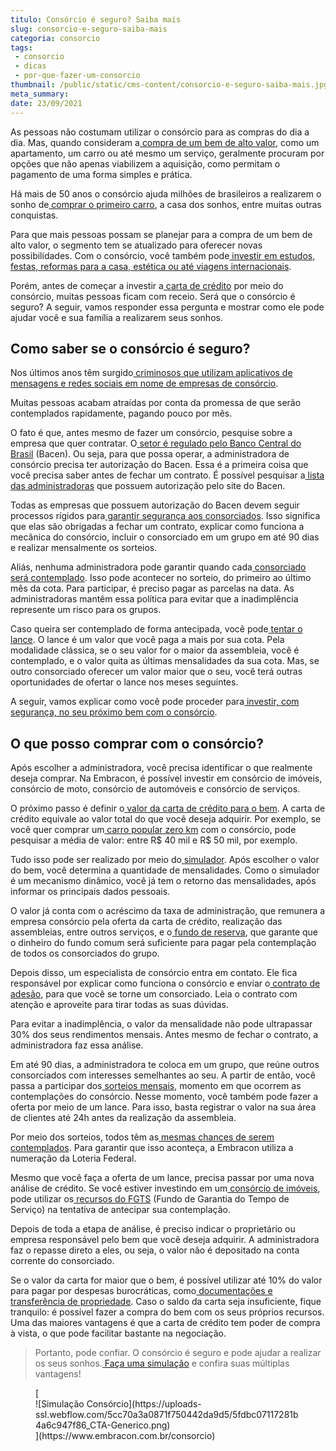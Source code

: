```yaml
---
titulo: Consórcio é seguro? Saiba mais
slug: consorcio-e-seguro-saiba-mais
categoria: consorcio
tags:
 - consorcio
 - dicas
 - por-que-fazer-um-consorcio
thumbnail: /public/static/cms-content/consorcio-e-seguro-saiba-mais.jpg
meta_summary: 
date: 23/09/2021
---
```

As pessoas não costumam utilizar o consórcio para as compras do dia a dia. Mas, quando consideram a[ compra de um bem de alto valor](https://www.embracon.com.br/blog/voce-conhece-todos-os-tipos-de-consorcio), como um apartamento, um carro ou até mesmo um serviço, geralmente procuram por opções que não apenas viabilizem a aquisição, como permitam o pagamento de uma forma simples e prática.

Há mais de 50 anos o consórcio ajuda milhões de brasileiros a realizarem o sonho de[ comprar o primeiro carro](https://www.embracon.com.br/blog/primeiro-carro-como-acertar-na-escolha), a casa dos sonhos, entre muitas outras conquistas.

Para que mais pessoas possam se planejar para a compra de um bem de alto valor, o segmento tem se atualizado para oferecer novas possibilidades. Com o consórcio, você também pode[ investir em estudos, festas, reformas para a casa, estética ou até viagens internacionais](https://www.embracon.com.br/blog/consorcio-de-servicos-tudo-o-que-voce-precisa-saber-sobre-o-assunto).

Porém, antes de começar a investir a[ carta de crédito](https://www.embracon.com.br/blog/tudo-o-que-voce-precisa-saber-sobre-a-carta-de-credito-de-consorcios) por meio do consórcio, muitas pessoas ficam com receio. Será que o consórcio é seguro? A seguir, vamos responder essa pergunta e mostrar como ele pode ajudar você e sua família a realizarem seus sonhos.

**Como saber se o consórcio é seguro?**
---------------------------------------

Nos últimos anos têm surgido[ criminosos que utilizam aplicativos de mensagens e redes sociais em nome de empresas de consórcio](https://www.embracon.com.br/blog/fraude-em-consorcio-como-nao-cair-em-golpes).

Muitas pessoas acabam atraídas por conta da promessa de que serão contemplados rapidamente, pagando pouco por mês.

O fato é que, antes mesmo de fazer um consórcio, pesquise sobre a empresa que quer contratar. O[ setor é regulado pelo Banco Central do Brasil](https://www.embracon.com.br/blog/como-fazer-um-consorcio) (Bacen). Ou seja, para que possa operar, a administradora de consórcio precisa ter autorização do Bacen. Essa é a primeira coisa que você precisa saber antes de fechar um contrato. É possível pesquisar a[ lista das administradoras](https://www3.bcb.gov.br/ranking/consorcio.do) que possuem autorização pelo site do Bacen.

Todas as empresas que possuem autorização do Bacen devem seguir processos rígidos para[ garantir segurança aos consorciados](https://www.embracon.com.br/blog/tire-todas-as-suas-duvidas-sobre-os-direitos-e-deveres-do-consorciado). Isso significa que elas são obrigadas a fechar um contrato, explicar como funciona a mecânica do consórcio, incluir o consorciado em um grupo em até 90 dias e realizar mensalmente os sorteios.

Aliás, nenhuma administradora pode garantir quando cada[ consorciado será contemplado](https://www.embracon.com.br/blog/saiba-o-que-fazer-quando-for-contemplado-no-consorcio). Isso pode acontecer no sorteio, do primeiro ao último mês da cota. Para participar, é preciso pagar as parcelas na data. As administradoras mantêm essa política para evitar que a inadimplência represente um risco para os grupos.

Caso queira ser contemplado de forma antecipada, você pode[ tentar o lance](https://www.embracon.com.br/blog/como-funcionam-os-tipos-de-lances-no-consorcio). O lance é um valor que você paga a mais por sua cota. Pela modalidade clássica, se o seu valor for o maior da assembleia, você é contemplado, e o valor quita as últimas mensalidades da sua cota. Mas, se outro consorciado oferecer um valor maior que o seu, você terá outras oportunidades de ofertar o lance nos meses seguintes.

A seguir, vamos explicar como você pode proceder para[ investir, com segurança, no seu próximo bem com o consórcio](https://www.embracon.com.br/blog/8-motivos-que-comprovam-que-consorcio-e-investimento).

**O que posso comprar com o consórcio?**
----------------------------------------

Após escolher a administradora, você precisa identificar o que realmente deseja comprar. Na Embracon, é possível investir em consórcio de imóveis, consórcio de moto, consórcio de automóveis e consórcio de serviços.

O próximo passo é definir o[ valor da carta de crédito para o bem](https://www.embracon.com.br/blog/correcao-carta-de-credito-consorcio). A carta de crédito equivale ao valor total do que você deseja adquirir. Por exemplo, se você quer comprar um[ carro popular zero km](https://www.embracon.com.br/blog/carros-mais-baratos-os-modelos-de-ate-r-40-mil) com o consórcio, pode pesquisar a média de valor: entre R$ 40 mil e R$ 50 mil, por exemplo.

Tudo isso pode ser realizado por meio do[ simulador](https://www.embracon.com.br/blog/simulacao-de-consorcio). Após escolher o valor do bem, você determina a quantidade de mensalidades. Como o simulador é um mecanismo dinâmico, você já tem o retorno das mensalidades, após informar os principais dados pessoais.

O valor já conta com o acréscimo da taxa de administração, que remunera a empresa consórcio pela oferta da carta de crédito, realização das assembleias, entre outros serviços, e o[ fundo de reserva](https://www.embracon.com.br/blog/entenda-como-funciona-a-devolucao-do-fundo-de-reserva), que garante que o dinheiro do fundo comum será suficiente para pagar pela contemplação de todos os consorciados do grupo.

Depois disso, um especialista de consórcio entra em contato. Ele fica responsável por explicar como funciona o consórcio e enviar o[ contrato de adesão](https://www.embracon.com.br/blog/saiba-o-que-avaliar-antes-de-assinar-um-contrato-de-consorcio), para que você se torne um consorciado. Leia o contrato com atenção e aproveite para tirar todas as suas dúvidas.

Para evitar a inadimplência, o valor da mensalidade não pode ultrapassar 30% dos seus rendimentos mensais. Antes mesmo de fechar o contrato, a administradora faz essa análise.

Em até 90 dias, a administradora te coloca em um grupo, que reúne outros consorciados com interesses semelhantes ao seu. A partir de então, você passa a participar dos[ sorteios mensais](https://www.embracon.com.br/blog/assembleia-de-consorcio-como-funciona), momento em que ocorrem as contemplações do consórcio. Nesse momento, você também pode fazer a oferta por meio de um lance. Para isso, basta registrar o valor na sua área de clientes até 24h antes da realização da assembleia.

Por meio dos sorteios, todos têm as[ mesmas chances de serem contemplados](https://www.embracon.com.br/blog/como-ser-contemplado-mais-rapido-no-consorcio). Para garantir que isso aconteça, a Embracon utiliza a numeração da Loteria Federal.

Mesmo que você faça a oferta de um lance, precisa passar por uma nova análise de crédito. Se você estiver investindo em um[ consórcio de imóveis](https://www.embracon.com.br/blog/15-duvidas-sobre-consorcio-de-imoveis), pode utilizar os[ recursos do FGTS](https://www.embracon.com.br/blog/5-passos-para-voce-usar-o-fgts-no-consorcio-imobiliario) (Fundo de Garantia do Tempo de Serviço) na tentativa de antecipar sua contemplação.

Depois de toda a etapa de análise, é preciso indicar o proprietário ou empresa responsável pelo bem que você deseja adquirir. A administradora faz o repasse direto a eles, ou seja, o valor não é depositado na conta corrente do consorciado.

Se o valor da carta for maior que o bem, é possível utilizar até 10% do valor para pagar por despesas burocráticas, como[ documentações e transferência de propriedade](https://www.embracon.com.br/blog/qual-e-a-documentacao-necessaria-para-a-compra-de-um-imovel). Caso o saldo da carta seja insuficiente, fique tranquilo: é possível fazer a compra do bem com os seus próprios recursos. Uma das maiores vantagens é que a carta de crédito tem poder de compra à vista, o que pode facilitar bastante na negociação.

> Portanto, pode confiar. O consórcio é seguro e pode ajudar a realizar os seus sonhos.[ Faça uma simulação](https://www.embracon.com.br/) e confira suas múltiplas vantagens!

<figure class="w-richtext-figure-type-image w-richtext-align-center">[<div>![Simulação Consórcio](https://uploads-ssl.webflow.com/5cc70a3a0871f750442da9d5/5fdbc07117281b4a6c947f86_CTA-Generico.png)</div>](https://www.embracon.com.br/consorcio)</figure>‍
